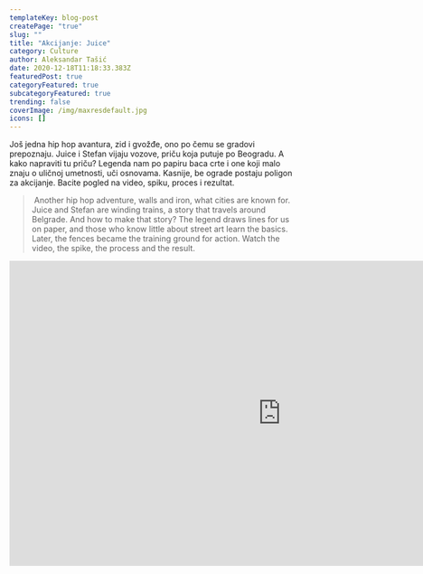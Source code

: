 ```yaml
---
templateKey: blog-post
createPage: "true"
slug: ""
title: "Akcijanje: Juice"
category: Culture
author: Aleksandar Tašić
date: 2020-12-18T11:18:33.383Z
featuredPost: true
categoryFeatured: true
subcategoryFeatured: true
trending: false
coverImage: /img/maxresdefault.jpg
icons: []
---
```

Još jedna hip hop avantura, zid i gvožđe, ono po čemu se gradovi prepoznaju. Juice i Stefan vijaju vozove, priču koja putuje po Beogradu. A kako napraviti tu priču? Legenda nam po papiru baca crte i one koji malo znaju o uličnoj umetnosti, uči osnovama. Kasnije, be ograde postaju poligon za akcijanje. Bacite pogled na video, spiku, proces i rezultat. 

>  Another hip hop adventure, walls and iron, what cities are known for. Juice and Stefan are winding trains, a story that travels around Belgrade. And how to make that story? The legend draws lines for us on paper, and those who know little about street art learn the basics. Later, the fences became the training ground for action. Watch the video, the spike, the process and the result. 

<iframe width="960" height="540" src="https://www.youtube.com/embed/1mKaAql-7Nc" frameborder="0" allow="accelerometer; autoplay; clipboard-write; encrypted-media; gyroscope; picture-in-picture" allowfullscreen></iframe>